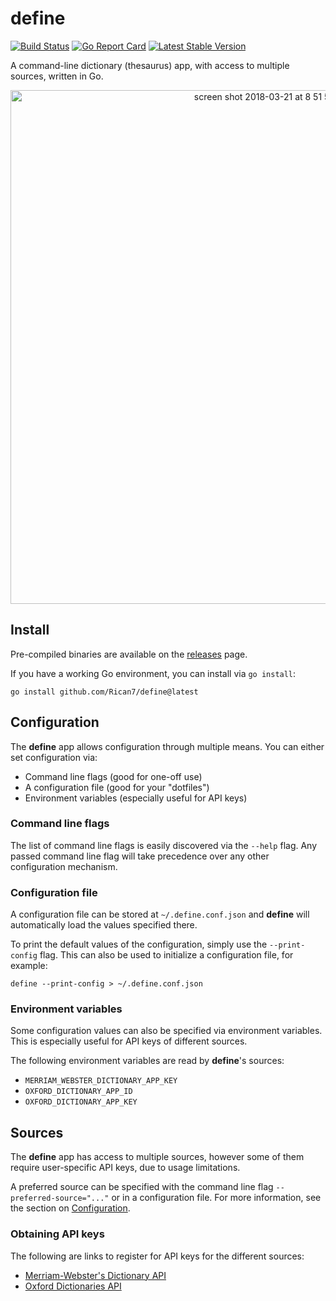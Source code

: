 # define

[![Build Status](https://github.com/Rican7/define/actions/workflows/main.yml/badge.svg?branch=master)](https://github.com/Rican7/define/actions/workflows/main.yml)
[![Go Report Card](https://goreportcard.com/badge/github.com/Rican7/define)](https://goreportcard.com/report/github.com/Rican7/define)
[![Latest Stable Version](https://img.shields.io/github/release/Rican7/define.svg?style=flat)](https://github.com/Rican7/define/releases)

A command-line dictionary (thesaurus) app, with access to multiple sources, written in Go.

<p align="center">
    <img width="822" alt="screen shot 2018-03-21 at 8 51 54 pm" src="https://user-images.githubusercontent.com/742384/37749239-b1b2804e-2d4c-11e8-9e20-f14d1431bbaf.png">
</p>


## Install

Pre-compiled binaries are available on the [releases](https://github.com/Rican7/define/releases) page.

If you have a working Go environment, you can install via `go install`:

```shell
go install github.com/Rican7/define@latest
```


## Configuration

The **define** app allows configuration through multiple means. You can either set configuration via:

- Command line flags (good for one-off use)
- A configuration file (good for your "dotfiles")
- Environment variables (especially useful for API keys)


### Command line flags

The list of command line flags is easily discovered via the `--help` flag. Any passed command line flag will take precedence over any other configuration mechanism.

### Configuration file

A configuration file can be stored at `~/.define.conf.json` and **define** will automatically load the values specified there.

To print the default values of the configuration, simply use the `--print-config` flag. This can also be used to initialize a configuration file, for example:

```shell
define --print-config > ~/.define.conf.json
```

### Environment variables

Some configuration values can also be specified via environment variables. This is especially useful for API keys of different sources.

The following environment variables are read by **define**'s sources:

- `MERRIAM_WEBSTER_DICTIONARY_APP_KEY`
- `OXFORD_DICTIONARY_APP_ID`
- `OXFORD_DICTIONARY_APP_KEY`


## Sources

The **define** app has access to multiple sources, however some of them require user-specific API keys, due to usage limitations.

A preferred source can be specified with the command line flag `--preferred-source="..."` or in a configuration file. For more information, see the section on [Configuration](#configuration).

### Obtaining API keys

The following are links to register for API keys for the different sources:

- [Merriam-Webster's Dictionary API](https://www.dictionaryapi.com/register/index.htm)
- [Oxford Dictionaries API](https://developer.oxforddictionaries.com/?tag=#plans)
